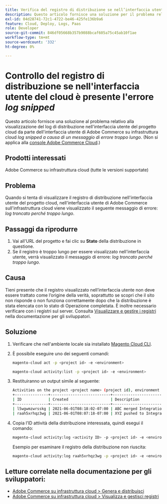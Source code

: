 ```yaml
---
title: Verifica del registro di distribuzione se nell’interfaccia utente di Cloud è presente l’errore "log snipped"
description: Questo articolo fornisce una soluzione per il problema relativo all’interfaccia utente di Adobe Commerce sull’infrastruttura cloud, dove viene visualizzato il messaggio di errore *log snipped a causa della lunghezza eccessiva* durante il tentativo di visualizzare il registro di distribuzione nell’interfaccia utente del progetto cloud.
exl-id: 04d28741-72c1-4722-be46-425fe136b9a6
feature: Cloud, Deploy, Logs, Paas
role: Developer
source-git-commit: 846df05668b357b9088bcaf605a75c45ab10f1ae
workflow-type: tm+mt
source-wordcount: '332'
ht-degree: 0%

---
```


# Controllo del registro di distribuzione se nell&#39;interfaccia utente del cloud è presente l&#39;errore *log snipped*

Questo articolo fornisce una soluzione al problema relativo alla visualizzazione del log di distribuzione nell&#39;interfaccia utente del progetto cloud da parte dell&#39;interfaccia utente di Adobe Commerce su infrastruttura cloud *log snipped a causa di un messaggio di errore troppo lungo*. (Non si applica alla [console Adobe Commerce Cloud](https://console.adobecommerce.com/).)

## Prodotti interessati

Adobe Commerce su infrastruttura cloud (tutte le versioni supportate)

## Problema

Quando si tenta di visualizzare il registro di distribuzione nell&#39;interfaccia utente del progetto cloud, nell&#39;interfaccia utente di Adobe Commerce sull&#39;infrastruttura cloud viene visualizzato il seguente messaggio di errore: *log troncato perché troppo lungo*.

## Passaggi da riprodurre

1. Vai all&#39;URL del progetto e fai clic su **Stato** della distribuzione in questione.
1. Se il registro è troppo lungo per essere visualizzato nell&#39;interfaccia utente, verrà visualizzato il messaggio di errore: *log troncato perché troppo lungo*.

## Causa

Tieni presente che il registro visualizzato nell’interfaccia utente non deve essere trattato come l’origine della verità, soprattutto se scopri che il sito non risponde o non funziona correttamente dopo che la distribuzione è stata elencata con lo stato di Operazione completata. È inoltre necessario verificare con i registri sul server. Consulta [Visualizzare e gestire i registri](https://experienceleague.adobe.com/docs/commerce-cloud-service/user-guide/develop/test/log-locations.html?lang=it) nella documentazione per gli sviluppatori.

## Soluzione

1. Verificare che nell&#39;ambiente locale sia installato [Magento Cloud CLI](https://experienceleague.adobe.com/docs/commerce-cloud-service/user-guide/dev-tools/cloud-cli.html?lang=it).
1. È possibile eseguire uno dei seguenti comandi:

   ```bash
   magento-cloud act -p <project id> -e <environment>
   ```

   ```bash
   magento-cloud activity:list -p <project id> -e <environment>
   ```

1. Restituiranno un output simile al seguente:

   ```bash
   Activities on the project <project name> (project id), environment <environment>:
   +---------------+---------------------------+-------------------------------------+----------+----------+---------+
   | ID            | Created                   | Description                         | Progress | State    | Result  |
   +---------------+---------------------------+-------------------------------------+----------+----------+---------+
   | l5wgwmzwrsskg | 2021-06-01T08:18:02-07:00 | ABC merged Integration into Staging | 100%     | complete | success |
   | raah5xrhqz3wg | 2021-06-01T08:07:18-07:00 | XYZ pushed to Integration           | 100%     | complete | failure |
   ```

1. Copia l’ID attività della distribuzione interessata, quindi esegui il comando:

   ```bash
   magento-cloud activity:log <activity ID> -p <project id> -e <environment>
   ```

   Esempio per esaminare il registro della distribuzione non riuscita:

   ```bash
   magento-cloud activity:log raah5xrhqz3wg -p <project id> -e <environment>
   ```

## Letture correlate nella documentazione per gli sviluppatori:

* [Adobe Commerce su infrastruttura cloud > Genera e distribuisci](https://experienceleague.adobe.com/docs/commerce-cloud-service/user-guide/configure/env/configure-env-yaml.html?lang=it)
* [Adobe Commerce su infrastruttura cloud > Visualizza e gestisci registri](https://experienceleague.adobe.com/docs/commerce-cloud-service/user-guide/develop/test/log-locations.html?lang=it)
